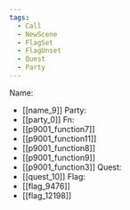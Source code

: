 ```yaml
---
tags:
  - Call
  - NewScene
  - FlagSet
  - FlagUnset
  - Quest
  - Party
---
```

Name:
- [[name_9]]
Party:
- [[party_0]]
Fn:
- [[p9001_function7]]
- [[p9001_function11]]
- [[p9001_function8]]
- [[p9001_function9]]
- [[p9001_function3]]
Quest:
- [[quest_10]]
Flag:
- [[flag_9476]]
- [[flag_12198]]
